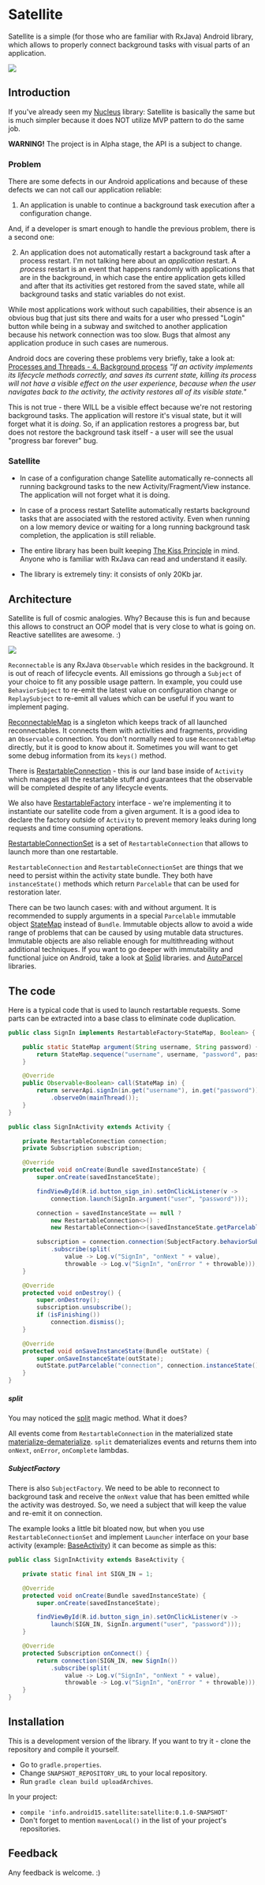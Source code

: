 Satellite
=======

Satellite is a simple (for those who are familiar with RxJava) Android library, which allows
to properly connect background tasks with visual parts of an application.

![](https://github.com/konmik/satellite/blob/images/images/satellite_logo_small.png)

## Introduction

If you've already seen my [Nucleus](https://github.com/konmik/nucleus) library:
Satellite is basically the same but is much simpler because it does NOT utilize MVP pattern
to do the same job.

**WARNING!** The project is in Alpha stage, the API is a subject to change.

### Problem

There are some defects in our Android applications and because of these defects we can not call
our application reliable:

1. An application is unable to continue a background task execution after a configuration change.

And, if a developer is smart enough to handle the previous problem, there is a second one:

2. An application does not automatically restart a background task after a process restart.
I'm not talking here about an *application* restart. A *process* restart is an event that happens randomly with
applications that are in the background, in which case the entire application gets killed and after
that its activities get restored from the saved state, while all background tasks and static variables
do not exist.

While most applications work without such capabilities, their absence is an obvious bug that just sits there
and waits for a user who pressed "Login" button while being in a subway and switched to another application
because his network connection was too slow. Bugs that almost any application produce in such cases
are numerous.

Android docs are covering these problems very briefly, take a look at:
[Processes and Threads - 4. Background process](http://developer.android.com/guide/components/processes-and-threads.html#Lifecycle)
*"If an activity implements its lifecycle methods correctly, and saves
its current state, killing its process will not have a visible effect on
the user experience, because when the user navigates back to the activity,
the activity restores all of its visible state."*

This is not true - there WILL be a visible effect because we're not restoring background tasks.
The application will restore it's visual state, but it will forget what it is *doing*.
So, if an application restores a progress bar, but does not restore the background task itself -
a user will see the usual "progress bar forever" bug.

### Satellite

* In case of a configuration change Satellite automatically re-connects
all running background tasks to the new Activity/Fragment/View instance.
The application will not forget what it is doing.

* In case of a process restart Satellite automatically restarts background tasks that
are associated with the restored activity. Even when running on a low memory device or
waiting for a long running background task completion, the application is still reliable.

* The entire library has been built keeping [The Kiss Principle](https://people.apache.org/~fhanik/kiss.html) in mind.
Anyone who is familiar with RxJava can read and understand it easily.

* The library is extremely tiny: it consists of only 20Kb jar.

## Architecture

Satellite is full of cosmic analogies. Why? Because this is fun and because this allows
to construct an OOP model that is very close to what is going on. Reactive satellites are awesome. :)

![](https://github.com/konmik/satellite/blob/images/images/satellite.png)

`Reconnectable` is any RxJava `Observable` which resides in the background.
It is out of reach of lifecycle events. All emissions go through a `Subject`
of your choice to fit any possible usage pattern. In example, you could use `BehaviorSubject`
to re-emit the latest value on configuration change or `ReplaySubject` to re-emit
all values which can be useful if you want to implement paging.

[ReconnectableMap](https://github.com/konmik/satellite/blob/master/satellite/src/main/java/satellite/ReconnectableMap.java)
is a singleton which keeps track of all launched
reconnectables. It connects them with activities and fragments, providing an `Observable` connection.
You don't normally need to use `ReconnectableMap` directly, but it is good to know about it.
Sometimes you will want to get some debug information from its `keys()` method.

There is
[RestartableConnection](https://github.com/konmik/satellite/blob/master/satellite/src/main/java/satellite/RestartableConnection.java) -
this is our land base inside of `Activity` which manages all
the restartable stuff and guarantees that the observable will be completed despite of any lifecycle events.

We also have
[RestartableFactory](https://github.com/konmik/satellite/blob/master/satellite/src/main/java/satellite/RestartableFactory.java)
interface - we're implementing it to instantiate our satellite code
from a given argument. It is a good idea to declare the factory outside of `Activity` to
prevent memory leaks during long requests and time consuming operations.

[RestartableConnectionSet](https://github.com/konmik/satellite/blob/master/satellite/src/main/java/satellite/RestartableConnectionSet.java)
is a set of `RestartableConnection` that allows to launch more than one restartable.

`RestartableConnection` and `RestartableConnectionSet` are things that we need to persist within the activity state bundle.
They both have `instanceState()` methods which return `Parcelable` that can be used for restoration later.

There can be two launch cases: with and without argument.
It is recommended to supply arguments in a special `Parcelable` immutable object
[StateMap](https://github.com/konmik/satellite/blob/master/satellite/src/main/java/satellite/state/StateMap.java)
instead of `Bundle`.
Immutable objects allow to avoid a wide range of problems that can be caused by using mutable
data structures. Immutable objects are also reliable enough for multithreading without additional techniques.
If you want to go deeper with immutability and functional juice on Android, take a look at
[Solid](https://github.com/konmik/solid) libraries.
and
[AutoParcel](https://github.com/frankiesardo/auto-parcel)
libraries.

## The code

Here is a typical code that is used to launch restartable requests.
Some parts can be extracted into a base class to eliminate code duplication.

```java
public class SignIn implements RestartableFactory<StateMap, Boolean> {

    public static StateMap argument(String username, String password) {
        return StateMap.sequence("username", username, "password", password);
    }

    @Override
    public Observable<Boolean> call(StateMap in) {
        return serverApi.signIn(in.get("username"), in.get("password"))
            .observeOn(mainThread());
    }
}

public class SignInActivity extends Activity {

    private RestartableConnection connection;
    private Subscription subscription;

    @Override
    protected void onCreate(Bundle savedInstanceState) {
        super.onCreate(savedInstanceState);

        findViewById(R.id.button_sign_in).setOnClickListener(v ->
            connection.launch(SignIn.argument("user", "password")));

        connection = savedInstanceState == null ?
            new RestartableConnection<>() :
            new RestartableConnection<>(savedInstanceState.getParcelable("connection"));

        subscription = connection.connection(SubjectFactory.behaviorSubject(), new SignIn())
            .subscribe(split(
                value -> Log.v("SignIn", "onNext " + value),
                throwable -> Log.v("SignIn", "onError " + throwable)));
    }

    @Override
    protected void onDestroy() {
        super.onDestroy();
        subscription.unsubscribe();
        if (isFinishing())
            connection.dismiss();
    }

    @Override
    protected void onSaveInstanceState(Bundle outState) {
        super.onSaveInstanceState(outState);
        outState.putParcelable("connection", connection.instanceState());
    }
}
```

##### split

You may noticed the [split](https://github.com/konmik/satellite/blob/master/satellite/src/main/java/satellite/util/RxNotification.java)
magic method. What it does?

All events come from `RestartableConnection` in the materialized state
[materialize-dematerialize](http://reactivex.io/documentation/operators/materialize-dematerialize.html).
`split` dematerializes events and returns them into `onNext`, `onError`, `onComplete` lambdas.

##### SubjectFactory

There is also `SubjectFactory`. We need to be able to reconnect to background task
and receive the `onNext` value that has been emitted while the activity was destroyed. So, we need a subject
that will keep the value and re-emit it on connection.

The example looks a little bit bloated now, but when you use `RestartableConnectionSet` and implement `Launcher` interface on your
base activity (example:
[BaseActivity](https://github.com/konmik/satellite/blob/master/example/src/main/java/satellite/example/BaseActivity.java))
it can become as simple as this:

```java
public class SignInActivity extends BaseActivity {

    private static final int SIGN_IN = 1;

    @Override
    protected void onCreate(Bundle savedInstanceState) {
        super.onCreate(savedInstanceState);

        findViewById(R.id.button_sign_in).setOnClickListener(v ->
            launch(SIGN_IN, SignIn.argument("user", "password")));
    }

    @Override
    protected Subscription onConnect() {
        return connection(SIGN_IN, new SignIn())
            .subscribe(split(
                value -> Log.v("SignIn", "onNext " + value),
                throwable -> Log.v("SignIn", "onError " + throwable)));
    }
}
```

## Installation

This is a development version of the library.
If you want to try it - clone the repository and compile it yourself.

* Go to `gradle.properties`.
* Change `SNAPSHOT_REPOSITORY_URL` to your local repository.
* Run `gradle clean build uploadArchives`.

In your project:

* `compile 'info.android15.satellite:satellite:0.1.0-SNAPSHOT'`
* Don't forget to mention `mavenLocal()` in the list of your project's repositories.

## Feedback

Any feedback is welcome. :)

